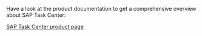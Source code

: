 Have a look at the product documentation to get a comprehensive overview about SAP Task Center:

[SAP Task Center product page](https://help.sap.com/viewer/product/TASK_CENTER/Cloud/en-US)